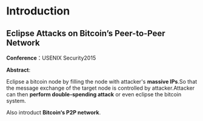 # Introduction



## Eclipse Attacks on Bitcoin’s Peer-to-Peer Network 

**Conference**：USENIX Security2015

**Abstract**: 

Eclipse a bitcoin node by filling the node with attacker's **massive IPs**.So that the message exchange of the target node is controlled by attacker.Attacker can then **perform double-spending attack** or even eclipse the bitcoin system.

Also introduct **Bitcoin‘s P2P network**.

